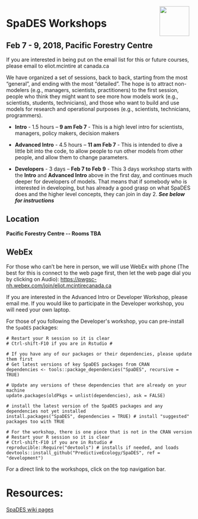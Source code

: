 <img align="right" width="80" vspace="10" hspace="10" src="https://github.com/PredictiveEcology/SpaDES/raw/master/docs/images/SpaDES.png">

# SpaDES Workshops

## Feb 7 - 9, 2018, Pacific Forestry Centre

If you are interested in being put on the email list for this or future courses, please email to eliot.mcintire at canada.ca

We have organized a set of sessions, back to back, starting from the most “general”, and ending with the most “detailed”. The hope is to attract non-modelers (e.g., managers, scientists, practitioners) to the first session, people who think they might want to see more how models work (e.g., scientists, students, technicians), and those who want to build and use models for research and operational purposes (e.g., scientists, technicians, programmers).

- **Intro** - 1.5 hours – **9 am Feb 7** - This is a high level intro for scientists, managers, policy makers, decision makers

- **Advanced Intro** - 4.5 hours – **11 am Feb 7** - This is intended to dive a little bit into the code, to allow people to run other models from other people, and allow them to change parameters.

- **Developers** - 3 days – **Feb 7 to Feb 9** - This 3 days workshop starts with the **Intro** and **Advanced Intro** above in the first day, and continues much deeper for developers of models. That means that if somebody who is interested in developing, but has already a good grasp on what SpaDES does and the higher level concepts, they can join in day 2.  ***See below for instructions***


## Location

**Pacific Forestry Centre  -- Rooms TBA**

## WebEx

For those who can’t be here in person, we will use WebEx with phone (The best for this is connect to the web page first, then let the web page dial you by clicking on Audio):
https://pwgsc-nh.webex.com/join/eliot.mcintirecanada.ca

If you are interested in the Advanced Intro or Developer Workshop, please email me.
If you would like to participate in the Developer workshop, you will need your own laptop.


For those of you following the Developer's workshop, you can pre-install the `SpaDES` packages:


```
# Restart your R session so it is clear
# Ctrl-shift-F10 if you are in Rstudio #

# If you have any of our packages or their dependencies, please update them first
# Get latest versions of key SpaDES packages from CRAN
dependencies <- tools::package_dependencies("SpaDES", recursive = TRUE)

# Update any versions of these dependencies that are already on your machine
update.packages(oldPkgs = unlist(dependencies), ask = FALSE) 

# install the latest version of the SpaDES packages and any dependencies not yet installed
install.packages("SpaDES", dependencies = TRUE) # install "suggested" packages too with TRUE

# For the workshop, there is one piece that is not in the CRAN version
# Restart your R session so it is clear
# Ctrl-shift-F10 if you are in Rstudio #
reproducible::Require("devtools") # installs if needed, and loads
devtools::install_github("PredictiveEcology/SpaDES", ref = "development")

```

For a direct link to the workshops, click on the top navigation bar.

# Resources:

[SpaDES wiki pages](https://github.com/PredictiveEcology/SpaDES/wiki)
